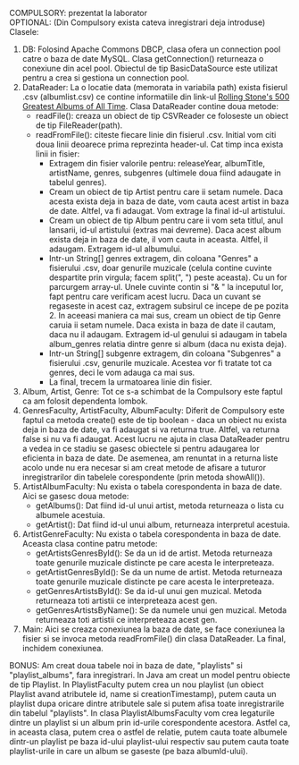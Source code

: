 COMPULSORY: prezentat la laborator <br>
OPTIONAL: (Din Compulsory exista cateva inregistrari deja introduse)<br>
Clasele:
<ol>
<li>
DB: Folosind Apache Commons DBCP, clasa ofera un connection pool catre o baza de date MySQL. Clasa getConnection() returneaza o conexiune din acel pool. Obiectul de tip BasicDataSource este utilizat pentru a crea si gestiona un connection pool.
</li>
<li>
DataReader: La o locatie data (memorata in variabila path) exista fisierul .csv (albumlist.csv) ce contine informatiile din link-ul <a href="https://www.kaggle.com/datasets/notgibs/500-greatest-albums-of-all-time-rolling-stone">Rolling Stone's 500 Greatest Albums of All Time</a>. Clasa DataReader contine doua metode:
<ul>
<li>
readFile(): creaza un obiect de tip CSVReader ce foloseste un obiect de tip FileReader(path). 
</li>
<li>
readFromFile(): citeste fiecare linie din fisierul .csv. Initial vom citi doua linii deoarece prima reprezinta header-ul. Cat timp inca exista linii in fisier:
<ul>
<li>
Extragem din fisier valorile pentru: releaseYear, albumTitle, artistName, genres, subgenres (ultimele doua fiind adaugate in tabelul genres).
</li>
<li>
Cream un obiect de tip Artist pentru care ii setam numele. Daca acesta exista deja in baza de date, vom cauta acest artist in baza de date. Altfel, va fi adaugat. Vom extrage la final id-ul artistului.
</li>
<li>
Cream un obiect de tip Album pentru care ii vom seta titlul, anul lansarii, id-ul artistului (extras mai devreme). Daca acest album exista deja in baza de date, il vom cauta in aceasta. Altfel, il adaugam. Extragem id-ul albumului.
</li>
<li>
Intr-un String[] genres extragem, din coloana "Genres" a fisierului .csv, doar genurile muzicale (celula contine cuvinte despartite prin virgula; facem split(", ") peste aceasta). Cu un for parcurgem array-ul. Unele cuvinte contin si "& " la inceputul lor, fapt pentru care verificam acest lucru. Daca un cuvant se regaseste in acest caz, extragem subsirul ce incepe de pe pozita 2. In aceeasi maniera ca mai sus, cream un obiect de tip Genre caruia ii setam numele. Daca exista in baza de date il cautam, daca nu il adaugam. Extragem id-ul genului si adaugam in tabela album_genres relatia dintre genre si album (daca nu exista deja).
</li>
<li>
Intr-un String[] subgenre extragem, din coloana "Subgenres" a fisierului .csv, genurile muzicale. Acestea vor fi tratate tot ca genres, deci le vom adauga ca mai sus.
</li>
<li>
La final, trecem la urmatoarea linie din fisier.
</li>
</ul>
</li>
</ul>
</li>
<li>
Album, Artist, Genre: Tot ce s-a schimbat de la Compulsory este faptul ca am folosit dependenta lombok.
</li>
<li>
GenresFaculty, ArtistFaculty, AlbumFaculty: Diferit de Compulsory este faptul ca metoda create() este de tip boolean - daca un obiect nu exista deja in baza de date, va fi adaugat si va returna true. Altfel, va returna false si nu va fi adaugat. Acest lucru ne ajuta in clasa DataReader pentru a vedea in ce stadiu se gasesc obiectele si pentru adaugarea lor eficienta in baza de date. De asemenea, am renuntat in a returna liste acolo unde nu era necesar si am creat metode de afisare a tuturor inregistrarilor din tabelele corespondente (prin metoda showAll()).
</li>
<li>
ArtistAlbumFaculty: Nu exista o tabela corespondenta in baza de date. Aici se gasesc doua metode:
<ul>
<li>
getAlbums(): Dat fiind id-ul unui artist, metoda returneaza o lista cu albumele acestuia. 
</li>
<li>
getArtist(): Dat fiind id-ul unui album, returneaza interpretul acestuia. 
</li>
</ul>
</li>
<li>
ArtistGenreFaculty: Nu exista o tabela corespondenta in baza de date. Aceasta clasa contine patru metode:
<ul>
<li>
getArtistsGenresById(): Se da un id de artist. Metoda returneaza toate genurile muzicale distincte pe care acesta le interpreteaza.
</li>
<li>
getArtistGenresById(): Se da un nume de artist. Metoda returneaza toate genurile muzicale distincte pe care acesta le interpreteaza.
</li>
<li>
getGenresArtistsById(): Se da id-ul unui gen muzical. Metoda returneaza toti artistii ce interpreteaza acest gen.
</li>
<li>
getGenresArtistsByName(): Se da numele unui gen muzical. Metoda returneaza toti artistii ce interpreteaza acest gen.
</li>
</ul>
</li>
<li>
Main: Aici se creaza conexiunea la baza de date, se face conexiunea la fisier si se invoca metoda readFromFile() din clasa DataReader. La final, inchidem conexiunea.
</li>
</ol>
BONUS: Am creat doua tabele noi in baza de date, "playlists" si "playlist_albums", fara inregistrari. In Java am creat un model pentru obiecte de tip Playlist. In PlaylistFaculty putem crea un nou playlist (un obiect Playlist avand atributele id, name si creationTimestamp), putem cauta un playlist dupa oricare dintre atributele sale si putem afisa toate inregistrarile din tabelul "playlists". In clasa PlaylistAlbumsFaculty vom crea legaturile dintre un playlist si un album prin id-urile corespondente acestora. Astfel ca, in aceasta clasa, putem crea o astfel de relatie, putem cauta toate albumele dintr-un playlist pe baza id-ului playlist-ului respectiv sau putem cauta toate playlist-urile in care un album se gaseste (pe baza albumId-ului).
